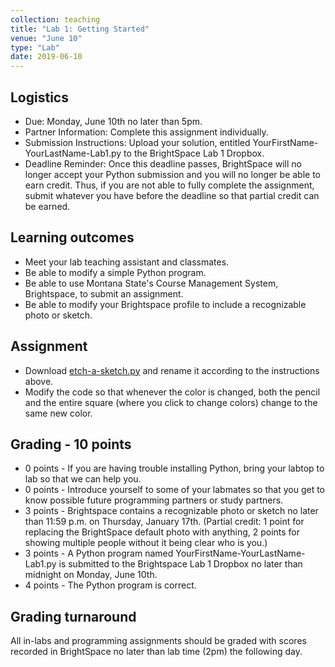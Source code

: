 ```yaml
---
collection: teaching
title: "Lab 1: Getting Started"
venue: "June 10"
type: "Lab"
date: 2019-06-10
---
```


## Logistics
* Due: Monday, June 10th no later than 5pm.
* Partner Information: Complete this assignment individually.
* Submission Instructions: Upload your solution, entitled YourFirstName-YourLastName-Lab1.py
to the BrightSpace Lab 1 Dropbox.
* Deadline Reminder: Once this deadline passes, BrightSpace will no longer accept your Python
submission and you will no longer be able to earn credit. Thus, if you are not able to fully
complete the assignment, submit whatever you have before the deadline so that partial credit can be earned.

## Learning outcomes
* Meet your lab teaching assistant and classmates.
* Be able to modify a simple Python program.
* Be able to use Montana State's Course Management System, Brightspace, to submit an assignment.
* Be able to modify your Brightspace profile to include a recognizable photo or sketch.

## Assignment
* Download [etch-a-sketch.py](https://lgw2.github.io/teaching/csci127-summer-2019/labs/etch-a-sketch.py)
and rename it according to the instructions above.
* Modify the code so that whenever the color is changed, both the pencil and the entire square (where you click to change colors) change to the same new color.

## Grading - 10 points
* 0 points - If you are having trouble installing Python, bring your labtop to lab so that we can help you.
* 0 points - Introduce yourself to some of your labmates so that you get to know possible future programming partners or study partners.
* 3 points - Brightspace contains a recognizable photo or sketch no later than 11:59 p.m. on Thursday, January 17th. (Partial credit: 1 point for replacing the BrightSpace default photo with anything, 2 points for showing multiple people without it being clear who is you.)
* 3 points - A Python program named YourFirstName-YourLastName-Lab1.py is submitted to the
Brightspace Lab 1 Dropbox no later than midnight on Monday, June 10th.
* 4 points - The Python program is correct.

## Grading turnaround
All in-labs and programming assignments should be graded with scores recorded in BrightSpace
no later than lab time (2pm) the following day.
